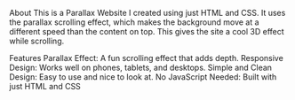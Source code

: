 About
This is a Parallax Website I created using just HTML and CSS. It uses the parallax scrolling effect, which makes the background move at a different speed than the content on top. This gives the site a cool 3D effect while scrolling.

Features
Parallax Effect: A fun scrolling effect that adds depth.
Responsive Design: Works well on phones, tablets, and desktops.
Simple and Clean Design: Easy to use and nice to look at.
No JavaScript Needed: Built with just HTML and CSS
